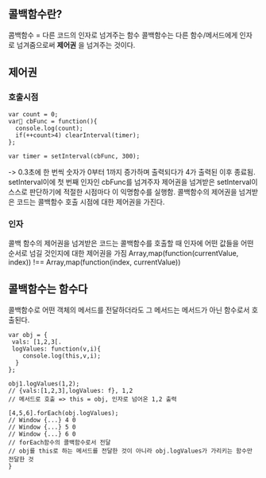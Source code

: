 ## 콜백함수란?
콤백함수 = 다른 코드의 인자로 넘겨주는 함수
콜백함수는 다른 함수/메서드에게 인자로 넘겨줌으로써 **제어권** 을 넘겨주는 것이다.

## 제어권
### 호출시점
```
var count = 0;
var cbFunc = function(){
  console.log(count);
  if(++count>4) clearInterval(timer);
};

var timer = setInterval(cbFunc, 300);
```
-> 0.3초에 한 번씩 숫자가 0부터 1까지 증가하며 출력되다가 4가 출력된  이후 종료됨.
setInterval이에 첫 번째 인자인 cbFunc를 넘겨주자 제어권을 넘겨받은 setInterval이 스스로 판단하기에 적절한 시점마다 이 익명함수를 실행함.
콜백함수의 제어권을 넘겨받은 코드는 콜백함수 호출 시점에 대한 제어권을 가진다.

### 인자
콜백 함수의 제어권을 넘겨받은 코드는 콜백함수를 호출할 때 인자에 어떤 값들을 어떤 순서로 넘길 것인지에 대한 제어권을 가짐
Array,map(function(currentValue, index)) !== Array,map(function(index, currentValue))

## 콜백함수는 함수다
콜백함수로 어떤 객체의 메서드를 전달하더라도 그 메서드는 메서드가 아닌 함수로서 호출된다.
```
var obj = {
 vals: [1,2,3[.
 logValues: function(v,i){
    console.log(this,v,i);
  }
};

obj1.logValues(1,2);
// {vals:[1,2,3],logValues: f}, 1,2
// 메서드로 호출 => this = obj, 인자로 넘어온 1,2 출력

[4,5,6].forEach(obj.logValues);
// Window {...} 4 0
// Window {...} 5 0
// Window {...} 6 0
// forEach함수의 콜백함수로서 전달
// obj를 this로 하는 메서드를 전달한 것이 아니라 obj.logValues가 가리키는 함수만 전달한 것
}
```

